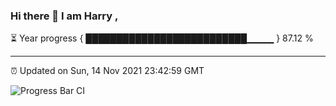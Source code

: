 ### Hi there 👋 I am Harry , 

⏳ Year progress { ██████████████████████████▁▁▁▁ } 87.12 %

---

⏰ Updated on Sun, 14 Nov 2021 23:42:59 GMT

![Progress Bar CI](https://github.com/duykhang68/duykhang68/workflows/Progress%20Bar%20CI/badge.svg)
